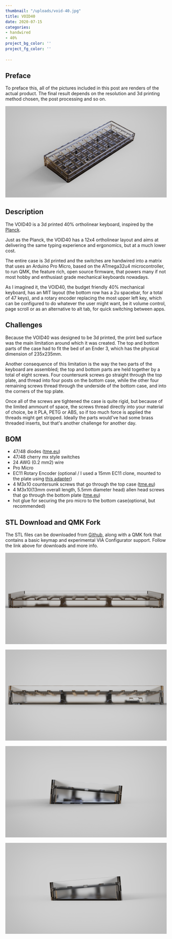 ```yaml
---
thumbnail: "/uploads/void-40.jpg"
title: VOID40
date: 2020-07-15
categories:
- handwired
- 40%
project_bg_color: ''
project_fg_color: ''

---
```


## Preface

To preface this, all of the pictures included in this post are renders of the actual product. The final result depends on the resolution and 3d printing method chosen, the post processing and so on.

![](/uploads/void40/VOID40-isometric.jpg)

## Description
The VOID40 is a 3d printed 40% ortholinear keyboard, inspired by the [Planck](https://olkb.com/collections/planck).

Just as the Planck, the VOID40 has a 12x4 ortholinear layout and aims at delivering the same typing experience and ergonomics, but at a much lower cost.

The entire case is 3d printed and the switches are handwired into a matrix that uses an Arduino Pro Micro, based on the ATmega32u4 microcontroller, to run QMK, the feature rich, open source firmware, that powers many if not most hobby and enthusiast grade mechanical keyboards nowadays.

As I imagined it, the VOID40, the budget friendly 40% mechanical keyboard, has an MIT layout (the bottom row has a 2u spacebar, for a total of 47 keys), and a rotary encoder replacing the most upper left key, which can be configured to do whatever the user might want, be it volume control, page scroll or as an alternative to alt tab, for quick switching between apps.

## Challenges
Because the VOID40 was designed to be 3d printed, the print bed surface was the main limitation around which it was created. The top and bottom parts of the case had to fit the bed of an Ender 3, which has the physical dimension of 235x235mm.

Another consequence of this limitation is the way the two parts of the keyboard are assembled; the top and bottom parts are held together by a total of eight screws. Four countersunk screws go straight through the top plate, and thread into four posts on the bottom case, while the other four remaining screws thread through the underside of the bottom case, and into the corners of the top plate.

Once all of the screws are tightened the case is quite rigid, but because of the limited ammount of space, the screws thread directly into your material of choice, be it PLA, PETG or ABS, so if too much force is applied the threads might get stripped. Ideally the parts would've had some brass threaded inserts, but that's another challenge for another day.

## BOM
- 47/48 diodes ([tme.eu](https://www.tme.eu/ro/en/details/1n4148-dio/tht-universal-diodes/diotec-semiconductor/1n4148/))
- 47/48 cherry mx style switches
- 24 AWG (0.2 mm2) wire
- Pro Micro
- EC11 Rotary Encoder (optional / I used a 15mm EC11 clone, mounted to the plate using [this adapter](https://www.thingiverse.com/thing:3770166))
- 4 M3x10 countersunk screws that go through the top case ([tme.eu](https://www.tme.eu/ro/en/details/b3x10_bn661/bolts/bossard/1250752/))
- 4 M3x10(13mm overall length, 5.5mm diameter head) allen head screws that go through the bottom plate ([tme.eu](https://www.tme.eu/ro/en/details/m3x10_d912-a2/bolts/kraftberg/))
- hot glue for securing the pro micro to the bottom case(optional, but recommended)


## STL Download and QMK Fork
The STL files can be downloaded from [Github](https://github.com/victorlucachi/void40), along with a QMK fork that contains a basic keymap and experimental VIA Configurator support. Follow the link above for downloads and more info.


![](/uploads/void40/VOID40-front.jpg)

![](/uploads/void40/VOID40-back.jpg)

![](/uploads/void40/VOID40-left.jpg)

![](/uploads/void40/VOID40-right.jpg)
